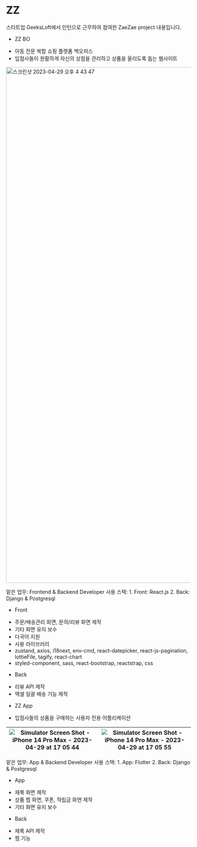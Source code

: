 # ZZ
스타트업 GeeksLoft에서 인턴으로 근무하여 참여한 ZaeZae project 내용입니다.


* ZZ BO
- 아동 전문 복합 쇼핑 플랫폼 백오피스
- 입점사들이 원활하게 자신의 상점을 관리하고 상품을 올리도록 돕는 웹사이트

<img width="1405" alt="스크린샷 2023-04-29 오후 4 43 47" src="https://user-images.githubusercontent.com/100416968/235291926-168d3c1b-756a-45da-bc35-1205295c498c.png">

맡은 업무: Frontend & Backend Developer
사용 스택: 1. Front: React.js
         2. Back: Django & Postgresql
         
+ Front
- 주문/배송관리 화면, 문의/리뷰 화면 제작
- 기타 화면 유지 보수
- 다국어 지원 
- 사용 라이브러리
- zustand, axios, i18next, env-cmd, react-datepicker, react-js-pagination, lottieFile, tagify, react-chart
- styled-component, sass, react-bootstrap, reactstrap, css

+ Back
- 리뷰 API 제작
- 엑셀 일괄 배송 기능 제작

* ZZ App
- 입점사들의 상품을 구매하는 사용자 전용 어플리케이션

![Simulator Screen Shot - iPhone 14 Pro Max - 2023-04-29 at 17 05 44](https://user-images.githubusercontent.com/100416968/235292046-db186313-e668-43de-8e14-0d43104b9963.png) | ![Simulator Screen Shot - iPhone 14 Pro Max - 2023-04-29 at 17 05 55](https://user-images.githubusercontent.com/100416968/235292054-464e9d18-bd45-4f24-bbe7-5b8c0b00f0f6.png)
---|---|

맡은 업무: App & Backend Developer
사용 스택: 1. App: Flutter
         2. Back: Django & Postgresql
         
+ App
- 재룩 화면 제작
- 상품 찜 화면, 쿠폰, 적립금 화면 제작
- 기타 화면 유지 보수

+ Back
- 재룩 API 제작
- 찜 기능 
